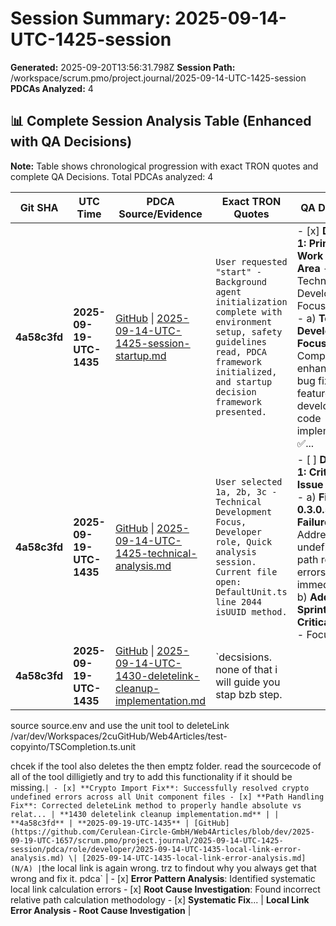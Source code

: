 # Session Summary: 2025-09-14-UTC-1425-session

**Generated:** 2025-09-20T13:56:31.798Z
**Session Path:** /workspace/scrum.pmo/project.journal/2025-09-14-UTC-1425-session
**PDCAs Analyzed:** 4

## **📊 Complete Session Analysis Table (Enhanced with QA Decisions)**

**Note:** Table shows chronological progression with exact TRON quotes and complete QA Decisions. Total PDCAs analyzed: 4

| **Git SHA** | **UTC Time** | **PDCA Source/Evidence** | **Exact TRON Quotes** | **QA Decisions** | **Key Learning/Achievement** |
|-------------|--------------|--------------------------|------------------------|------------------|-----------------------------|
| **4a58c3fd** | **2025-09-19-UTC-1435** | [GitHub](https://github.com/Cerulean-Circle-GmbH/Web4Articles/blob/dev/2025-09-19-UTC-1657/scrum.pmo/project.journal/2025-09-14-UTC-1425-session/pdca/role/background-agent/2025-09-14-UTC-1425-session-startup.md) \| [2025-09-14-UTC-1425-session-startup.md](N/A) | `User requested "start" - Background agent initialization complete with environment setup, safety guidelines read, PDCA framework initialized, and startup decision framework presented.` | - [x] **Decision 1: Primary Work Focus Area** - Technical Development Focus selected - a) **Technical Development Focus** - Component enhancement, bug fixes, feature development, code implementation ✅... | **Session Startup - Background Agent Initialization** |
| **4a58c3fd** | **2025-09-19-UTC-1435** | [GitHub](https://github.com/Cerulean-Circle-GmbH/Web4Articles/blob/dev/2025-09-19-UTC-1657/scrum.pmo/project.journal/2025-09-14-UTC-1425-session/pdca/role/developer/2025-09-14-UTC-1425-technical-analysis.md) \| [2025-09-14-UTC-1425-technical-analysis.md](N/A) | `User selected 1a, 2b, 3c - Technical Development Focus, Developer role, Quick analysis session. Current file open: DefaultUnit.ts line 2044 isUUID method.` | - [ ] **Decision 1: Critical Issue Priority** - a) **Fix Unit 0.3.0.5 Test Failures** - Address crypto undefined and path resolution errors immediately - b) **Address Sprint 20 Critical Tasks** - Focu... | **Technical Analysis - Unit Component Critical Issues** |
| **4a58c3fd** | **2025-09-19-UTC-1435** | [GitHub](https://github.com/Cerulean-Circle-GmbH/Web4Articles/blob/dev/2025-09-19-UTC-1657/scrum.pmo/project.journal/2025-09-14-UTC-1425-session/pdca/role/developer/2025-09-14-UTC-1430-deletelink-cleanup-implementation.md) \| [2025-09-14-UTC-1430-deletelink-cleanup-implementation.md](N/A) | `decsisions. none of that i will guide you stap bzb step.
source source.env and use the unit tool to deleteLink /var/dev/Workspaces/2cuGitHub/Web4Articles/test-copyinto/TSCompletion.ts.unit

chcek if the tool also deletes the then emptz folder. 
read the sourcecode of all of the tool dilligietly and try to add this functionality if it should be missing.` | - [x] **Crypto Import Fix**: Successfully resolved crypto undefined errors across all Unit component files - [x] **Path Handling Fix**: Corrected deleteLink method to properly handle absolute vs relat... | **1430 deletelink cleanup implementation.md** |
| **4a58c3fd** | **2025-09-19-UTC-1435** | [GitHub](https://github.com/Cerulean-Circle-GmbH/Web4Articles/blob/dev/2025-09-19-UTC-1657/scrum.pmo/project.journal/2025-09-14-UTC-1425-session/pdca/role/developer/2025-09-14-UTC-1435-local-link-error-analysis.md) \| [2025-09-14-UTC-1435-local-link-error-analysis.md](N/A) | `the local link is again wrong. trz to findout why you always get that wrong and fix it.
pdca` | - [x] **Error Pattern Analysis**: Identified systematic local link calculation errors - [x] **Root Cause Investigation**: Found incorrect relative path calculation methodology - [x] **Systematic Fix**... | **Local Link Error Analysis - Root Cause Investigation** |
